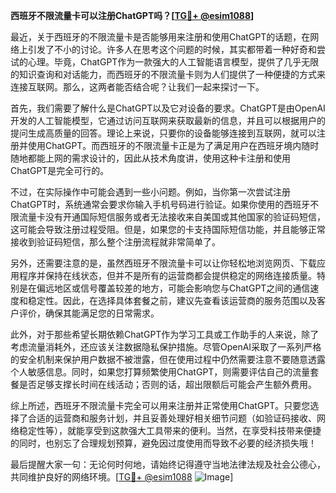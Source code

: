 **西班牙不限流量卡可以注册ChatGPT吗？[[TG💪+ @esim1088](https://t.me/s/esim1088)]**

最近，关于西班牙的不限流量卡是否能够用来注册和使用ChatGPT的话题，在网络上引发了不小的讨论。许多人在思考这个问题的时候，其实都带着一种好奇和尝试的心理。毕竟，ChatGPT作为一款强大的人工智能语言模型，提供了几乎无限的知识查询和对话能力，而西班牙的不限流量卡则为人们提供了一种便捷的方式来连接互联网。那么，这两者能否结合呢？让我们一起来探讨一下。

首先，我们需要了解什么是ChatGPT以及它对设备的要求。ChatGPT是由OpenAI开发的人工智能模型，它通过访问互联网来获取最新的信息，并且可以根据用户的提问生成高质量的回答。理论上来说，只要你的设备能够连接到互联网，就可以注册并使用ChatGPT。而西班牙的不限流量卡正是为了满足用户在西班牙境内随时随地都能上网的需求设计的，因此从技术角度讲，使用这种卡注册和使用ChatGPT是完全可行的。

不过，在实际操作中可能会遇到一些小问题。例如，当你第一次尝试注册ChatGPT时，系统通常会要求你输入手机号码进行验证。如果你使用的西班牙不限流量卡没有开通国际短信服务或者无法接收来自美国或其他国家的验证码短信，这可能会导致注册过程受阻。但是，如果您的卡支持国际短信功能，并且能够正常接收到验证码短信，那么整个注册流程就非常简单了。

另外，还需要注意的是，虽然西班牙不限流量卡可以让你轻松地浏览网页、下载应用程序并保持在线状态，但并不是所有的运营商都会提供稳定的网络连接质量。特别是在偏远地区或信号覆盖较差的地方，可能会影响您与ChatGPT之间的通信速度和稳定性。因此，在选择具体套餐之前，建议先查看该运营商的服务范围以及客户评价，确保其能满足您的日常需求。

此外，对于那些希望长期依赖ChatGPT作为学习工具或工作助手的人来说，除了考虑流量消耗外，还应该关注数据隐私保护措施。尽管OpenAI采取了一系列严格的安全机制来保护用户数据不被泄露，但在使用过程中仍然需要注意不要随意透露个人敏感信息。同时，如果您打算频繁使用ChatGPT，则需要评估自己的流量套餐是否足够支撑长时间在线活动；否则的话，超出限额后可能会产生额外费用。

综上所述，西班牙不限流量卡完全可以用来注册并正常使用ChatGPT。只要您选择了合适的运营商和服务计划，并且妥善处理好相关细节问题（如验证码接收、网络稳定性等），就能享受到这款强大工具带来的便利。当然，在享受科技带来便捷的同时，也别忘了合理规划预算，避免因过度使用而导致不必要的经济损失哦！

最后提醒大家一句：无论何时何地，请始终记得遵守当地法律法规及社会公德心，共同维护良好的网络环境。[[TG💪+ @esim1088](https://t.me/s/esim1088) ![Image](https://i.postimg.cc/4NQfJmqS/Snipaste-2025-05-13-00-14-12.png)]